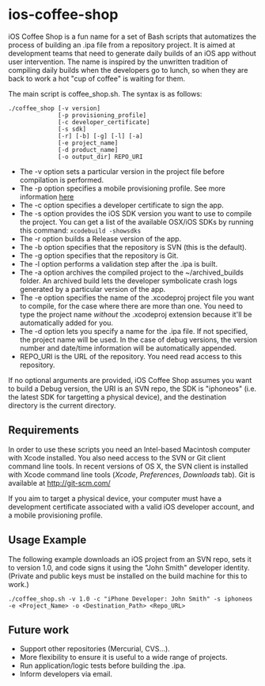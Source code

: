 ios-coffee-shop
===============

iOS Coffee Shop is a fun name for a set of Bash scripts that automatizes the process of building an .ipa file from a repository project. It is aimed at development teams that need to generate daily builds of an iOS app without user intervention. The name is inspired by the unwritten tradition of compiling daily builds when the developers go to lunch, so when they are back to work a hot "cup of coffee" is waiting for them.

The main script is coffee_shop.sh. The syntax is as follows:

	./coffee_shop [-v version] 
				  [-p provisioning_profile] 
				  [-c developer_certificate] 
				  [-s sdk]
				  [-r] [-b] [-g] [-l] [-a] 
				  [-e project_name]
				  [-d product_name] 
				  [-o output_dir] REPO_URI


- The -v option sets a particular version in the project file before compilation is performed.
- The -p option specifies a mobile provisioning profile. See more information [here](http://developer.apple.com/library/ios/#documentation/ToolsLanguages/Conceptual/DevPortalGuide/CreatingandDownloadingDevelopmentProvisioningProfiles/CreatingandDownloadingDevelopmentProvisioningProfiles.html)
- The -c option specifies a developer certificate to sign the app.
- The -s option provides the iOS SDK version you want to use to compile the project. You can get a list of the available OSX/iOS SDKs by running this command: `xcodebuild -showsdks`
- The -r option builds a Release version of the app.
- The -b option specifies that the repository is SVN (this is the default).
- The -g option specifies that the repository is Git.
- The -l option performs a validation step after the .ipa is built.
- The -a option archives the compiled project to the ~/archived_builds folder. An archived build lets the developer symbolicate crash logs generated by a particular version of the app.
- The -e option specifies the name of the .xcodeproj project file you want to compile, for the case where there are more than one. You need to type the project name *without* the .xcodeproj extension because it'll be automatically added for you.
- The -d option lets you specify a name for the .ipa file. If not specified, the project name will be used. In the case of debug versions, the version number and date/time information will be automatically appended.
- REPO_URI is the URL of the repository. You need read access to this repository.

 If no optional arguments are provided, iOS Coffee Shop assumes you want to build a Debug version, the URI is an SVN repo, the SDK is "iphoneos" (i.e. the latest SDK for targetting a physical device), and the destination directory is the current directory.
  
Requirements
------------

In order to use these scripts you need an Intel-based Macintosh computer with Xcode installed. You also need access to the SVN or Git client command line tools. In recent versions of OS X, the SVN client is installed with Xcode command line tools (*Xcode*, *Preferences*, *Downloads* tab). Git is available at http://git-scm.com/

If you aim to target a physical device, your computer must have a development certificate associated with a valid iOS developer account, and a mobile provisioning profile.

Usage Example
-------------
The following example downloads an iOS project from an SVN repo, sets it to version 1.0, and code signs it using the "John Smith" developer identity. (Private and public keys must be installed on the build machine for this to work.)

	./coffee_shop.sh -v 1.0 -c "iPhone Developer: John Smith" -s iphoneos -e <Project_Name> -o <Destination_Path> <Repo_URL>

Future work
-----------

- Support other repositories (Mercurial, CVS…).
- More flexibility to ensure it is useful to a wide range of projects.
- Run application/logic tests before building the .ipa.
- Inform developers via email.